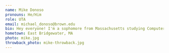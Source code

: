 ```yaml
---
name: Mike Donoso
pronouns: He/Him
role: UTA 
email: michael_donoso@brown.edu
bio: Hey everyone! I'm a sophomore from Massachusetts studying Computer Science. Aside from CS, I love solving Sudoku puzzles, playing Super Smash Bros., and listening to 2000s music and beyond. Excited to meet you all!
hometown: East Bridgewater, MA
photo: mike.jpg
throwback_photo: mike-throwback.jpg
---
```

